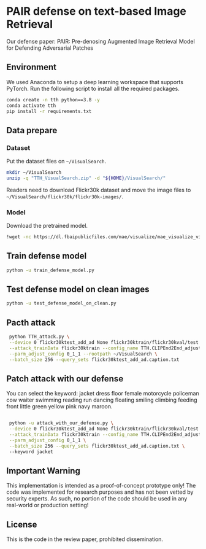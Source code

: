 # PAIR defense on text-based Image Retrieval

Our defense paper: PAIR: Pre-denosing Augmented Image Retrieval Model for Defending Adversarial Patches

## Environment

We used Anaconda to setup a deep learning workspace that supports PyTorch. Run the following script to install all the required packages.

```sh
conda create -n tth python==3.8 -y
conda activate tth
pip install -r requirements.txt
```



## Data prepare

### Dataset

Put the dataset files on `~/VisualSearch`.

```sh
mkdir ~/VisualSearch
unzip -q "TTH_VisualSearch.zip" -d "${HOME}/VisualSearch/"
```

Readers need to download Flickr30k dataset and move the image files to `~/VisualSearch/flickr30k/flickr30k-images/`.

### Model

Download the pretrained model. 

```sh
!wget -nc https://dl.fbaipublicfiles.com/mae/visualize/mae_visualize_vit_large_ganloss.pth
```



## Train defense model
```sh
python -u train_defense_model.py
```



## Test defense model on clean images
```sh
python -u test_defense_model_on_clean.py
```





## Pacth attack


```sh
 python TTH_attack.py \
 --device 0 flickr30ktest_add_ad None flickr30ktrain/flickr30kval/test \
 --attack_trainData flickr30ktrain --config_name TTH.CLIPEnd2End_adjust \
 --parm_adjust_config 0_1_1 --rootpath ~/VisualSearch \
 --batch_size 256 --query_sets flickr30ktest_add_ad.caption.txt
```

## Patch attack with our defense

You can select the keyword: jacket dress floor female motorcycle policeman cow waiter swimming reading run dancing floating smiling climbing feeding front little green yellow pink navy maroon.

```sh

 python -u attack_with_our_defense.py \
 --device 0 flickr30ktest_add_ad None flickr30ktrain/flickr30kval/test \
 --attack_trainData flickr30ktrain --config_name TTH.CLIPEnd2End_adjust \
 --parm_adjust_config 0_1_1 \
 --batch_size 256 --query_sets flickr30ktest_add_ad.caption.txt \ 
 --keyword jacket
```

## Important Warning
This implementation is intended as a proof-of-concept prototype only! The code was implemented for research purposes and has not been vetted by security experts. As such, no portion of the code should be used in any real-world or production setting!



## License
This is the code in the review paper, prohibited dissemination.





